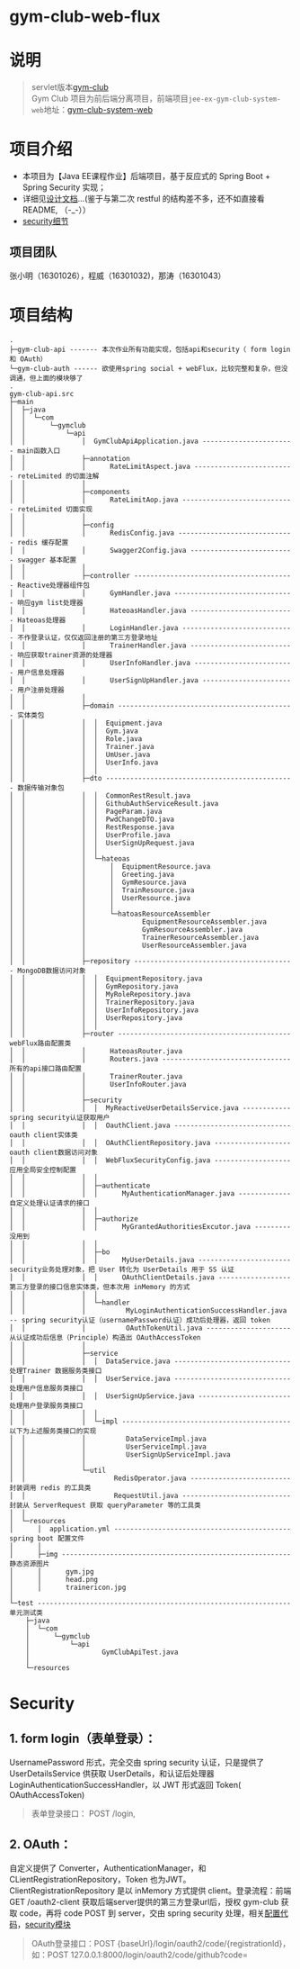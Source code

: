 # gym-club-web-flux  
# 说明  
> servlet版本[gym-club](https://github.com/imjasming/jee-ex-gym-club-system)  
> Gym Club 项目为前后端分离项目，前端项目`jee-ex-gym-club-system-web`地址：[gym-club-system-web](https://github.com/imjasming/jee-ex-gym-club-system-web)  
# 项目介绍  
* 本项目为【Java EE课程作业】后端项目，基于反应式的 Spring Boot + Spring Security 实现；  
* 详细见[设计文档](https://github.com/imjasming/gym-club-web-flux/blob/master/JaveEE%E7%AC%AC%E5%9B%9B%E6%AC%A1%E8%AE%BE%E8%AE%A1%E6%96%87%E6%A1%A3.docx)...(鉴于与第二次 restful 的结构差不多，还不如直接看 README, （-_-））  
* [security细节](https://github.com/imjasming/gym-club-web-flux#security)  
## 项目团队
张小明（16301026），程威（16301032)，那涛（16301043）
# 项目结构  
```
.
├─gym-club-api ------- 本次作业所有功能实现，包括api和security（ form login 和 OAuth）
└─gym-club-auth ------ 欲使用spring social + webFlux，比较完整和复杂，但没调通，但上面的模块够了
.
gym-club-api.src
├─main
│  ├─java
│  │  └─com
│  │      └─gymclub
│  │          └─api
│  │              │  GymClubApiApplication.java ----------------------- main函数入口
│  │              ├─annotation
│  │              │      RateLimitAspect.java ------------------------- reteLimited 的切面注解
│  │              │      
│  │              ├─components
│  │              │      RateLimitAop.java ---------------------------- reteLimited 切面实现
│  │              │      
│  │              ├─config
│  │              │      RedisConfig.java ----------------------------- redis 缓存配置
│  │              │      Swagger2Config.java -------------------------- swagger 基本配置
│  │              │      
│  │              ├─controller ---------------------------------------- Reactive处理器组件包
│  │              │      GymHandler.java ------------------------------ 响应gym list处理器
│  │              │      HateoasHandler.java -------------------------- Hateoas处理器
│  │              │      LoginHandler.java ---------------------------- 不作登录认证，仅仅返回注册的第三方登录地址
│  │              │      TrainerHandler.java -------------------------- 响应获取trainer资源的处理器
│  │              │      UserInfoHandler.java ------------------------- 用户信息处理器
│  │              │      UserSignUpHandler.java ----------------------- 用户注册处理器
│  │              │      
│  │              ├─domain -------------------------------------------- 实体类包
│  │              │  │  Equipment.java
│  │              │  │  Gym.java
│  │              │  │  Role.java
│  │              │  │  Trainer.java
│  │              │  │  UmUser.java
│  │              │  │  UserInfo.java
│  │              │  │  
│  │              ├─dto ----------------------------------------------- 数据传输对象包
│  │              │  │  CommonRestResult.java
│  │              │  │  GithubAuthServiceResult.java
│  │              │  │  PageParam.java
│  │              │  │  PwdChangeDTO.java
│  │              │  │  RestResponse.java
│  │              │  │  UserProfile.java
│  │              │  │  UserSignUpRequest.java
│  │              │  │  
│  │              │  └─hateoas
│  │              │      │  EquipmentResource.java
│  │              │      │  Greeting.java
│  │              │      │  GymResource.java
│  │              │      │  TrainResource.java
│  │              │      │  UserResource.java
│  │              │      │  
│  │              │      └─hatoasResourceAssembler
│  │              │              EquipmentResourceAssembler.java
│  │              │              GymResourceAssembler.java
│  │              │              TrainerResourceAssembler.java
│  │              │              UserResourceAssembler.java
│  │              │              
│  │              ├─repository ---------------------------------------- MongoDB数据访问对象
│  │              │  │  EquipmentRepository.java
│  │              │  │  GymRepository.java
│  │              │  │  MyRoleRepository.java
│  │              │  │  TrainerRepository.java
│  │              │  │  UserInfoRepository.java
│  │              │  │  UserRepository.java
│  │              │  │  
│  │              ├─router ------------------------------------------- webFlux路由配置类
│  │              │      HateoasRouter.java
│  │              │      Routers.java -------------------------------- 所有的api接口路由配置
│  │              │      TrainerRouter.java
│  │              │      UserInfoRouter.java
│  │              │      
│  │              ├─security 
│  │              │  │  MyReactiveUserDetailsService.java ------------ spring security认证获取用户
│  │              │  │  OauthClient.java ----------------------------- oauth client实体类
│  │              │  │  OAuthClientRepository.java ------------------- oauth client数据访问对象
│  │              │  │  WebFluxSecurityConfig.java ------------------- 应用全局安全控制配置
│  │              │  │  
│  │              │  ├─authenticate
│  │              │  │      MyAuthenticationManager.java ------------- 自定义处理认证请求的接口
│  │              │  │      
│  │              │  ├─authorize
│  │              │  │      MyGrantedAuthoritiesExcutor.java --------- 没用到
│  │              │  │      
│  │              │  ├─bo
│  │              │  │      MyUserDetails.java ----------------------- security业务处理对象，把 User 转化为 UserDetails 用于 SS 认证
│  │              │  │      OAuthClientDetails.java ------------------ 第三方登录的接口信息实体类，但本次用 inMemory 的方式
│  │              │  │      
│  │              │  └─handler
│  │              │          MyLoginAuthenticationSuccessHandler.java -- spring security认证（usernamePassword认证）成功后处理器，返回 token
│  │              │          OAuthTokenUtil.java --------------------- 从认证成功后信息（Principle）构造出 OAuthAccessToken
│  │              │          
│  │              ├─service
│  │              │  │  DataService.java ----------------------------- 处理Trainer 数据服务类接口
│  │              │  │  UserService.java ----------------------------- 处理用户信息服务类接口
│  │              │  │  UserSignUpService.java ----------------------- 处理用户登录服务类接口
│  │              │  │  
│  │              │  └─impl ------------------------------------------ 以下为上述服务类接口的实现
│  │              │          DataServiceImpl.java
│  │              │          UserServiceImpl.java
│  │              │          UserSignUpServiceImpl.java
│  │              │          
│  │              └─util
│  │                      RedisOperator.java ------------------------- 封装调用 redis 的工具类
│  │                      RequestUtil.java --------------------------- 封装从 ServerRequest 获取 queryParameter 等的工具类
│  │                      
│  └─resources
│      │  application.yml -------------------------------------------- spring boot 配置文件
│      │  
│      ├─img --------------------------------------------------------- 静态资源图片
│      │      gym.jpg
│      │      head.png
│      │      trainericon.jpg
│              
└─test --------------------------------------------------------------- 单元测试类
    ├─java
    │  └─com
    │      └─gymclub
    │          └─api
    │                  GymClubApiTest.java
    │                  
    └─resources
```
# Security  
## 1. form login（表单登录）：  
UsernamePassword 形式，完全交由 spring security 认证，只是提供了 UserDetailsService 供获取 UserDetails，和认证后处理器LoginAuthenticationSuccessHandler，以 JWT 形式返回 Token( OAuthAccessToken)  
> 表单登录接口： POST /login, 
## 2. OAuth：
自定义提供了 Converter，AuthenticationManager，和 CLientRegistrationRepository，Token 也为JWT。ClientRegistrationRepository 是以 inMemory 方式提供 client。登录流程：前端 GET /oauth2-client 获取后端server提供的第三方登录url后，授权 gym-club 获取 code，再将 code POST 到 server，交由 spring security 处理，相关[配置代码](https://github.com/imjasming/gym-club-web-flux/blob/master/gym-club-api/src/main/java/com/gymclub/api/security/WebFluxSecurityConfig.java)，[security模块](https://github.com/imjasming/gym-club-web-flux/tree/master/gym-club-api/src/main/java/com/gymclub/api/security)   
> OAuth登录接口：POST {baseUrl}/login/oauth2/code/{registrationId}，  
> 如：POST 127.0.0.1:8000/login/oauth2/code/github?code=
